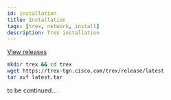 ```yaml
---
id: installation
title: Installation
tags: [trex, network, install]
description: Trex installation
---
```


[View releases](https://trex-tgn.cisco.com/trex/release)

```bash
mkdir trex && cd trex
wget https://trex-tgn.cisco.com/trex/release/latest
tar xvf latest.tar
```

to be continued...
